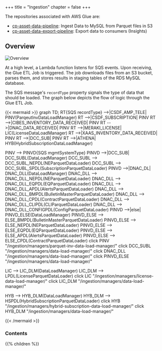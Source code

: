 +++
title = "Ingestion"
chapter = false
+++

The repositories associated with AWS Glue are:
- [cp-asset-data-pipeline](https://www-github3.cisco.com/cxe/cp-asset-data-pipeline): Ingest Data to MySQL from Parquet files in S3
- [cp-asset-data-export-pipeline](https://www-github3.cisco.com/cxe/cp-asset-data-export-pipeline): Export data to consumers (Insights)

## Overview
![Overview](/images/ingestion.png)

At a high level, a Lambda function listens for SQS events. Upon receiving, the Glue ETL Job is triggered. The job downloads files from an S3 bucket, parses them, and stores results in staging tables of the RDS MySQL database.

The SQS message's `recordType` property signals the type of data that should be loaded. The graph below depicts the flow of logic through the Glue ETL Job.

{{< mermaid >}}
graph TD;
  RT{SQS recordType} -->|CSDF_AMP_TELE| PINV(ParqeutInvDataLoadManager)
  RT -->|CSDF_SUBSCRIPTION| PINV
  RT -->|CIBES_INVENTORY_DATA_RECEIVED| PINV
  RT -->|DNAC_DATA_RECEIVED| PINV
  RT -->|MERAKI_LICENSE| LIC(LicenseDataLoadManager)
  RT -->|XAAS_INVENTORY_DATA_RECEIVED| PINV
  RT -->|DCC_SUB| PINV
  RT -->|ATHENA| HYB(HybridSubscriptionDataLoadManager)

  PINV --> PINVD{SQS mgmtSystemType}
  PINVD -->|DCC_SUB| DCC_SUBL(DataLoadManager)
  DCC_SUBL --> DCC_SUBL_NEPDL(NEParquetDataLoader)
  DCC_SUBL --> DCC_SUBL_SPDL(SubscriptionParquetDataLoader)
  PINVD -->|DNAC_DL| DNAC_DLL(DataLoadManager)
  DNAC_DLL --> DNAC_DLL_NEPDL(NEParquetDataLoader)
  DNAC_DLL --> DNAC_DLL_EQPDL(EQParquetDataLoader)
  DNAC_DLL --> DNAC_DLL_APDL(AlertsParquetDataLoader)
  DNAC_DLL --> DNAC_DLL_BMPDL(BulletinMasterParquetDataLoader)
  DNAC_DLL --> DNAC_DLL_CPDL(ContractParquetDataLoader)
  DNAC_DLL --> DNAC_DLL_CLIPDL(CLIParquetDataLoader)
  DNAC_DLL --> DNAC_DLL_CONFIGPDL(ConfigParquetDataLoader)
  PINVD -->|else| PINVD_ELSE(DataLoadManager)
  PINVD_ELSE --> ELSE_BMPDL(BulletinMasterParquetDataLoader)
  PINVD_ELSE --> ELSE_NEPDL(NEParquetDataLoader)
  PINVD_ELSE --> ELSE_EQPDL(EQParquetDataLoader)
  PINVD_ELSE --> ELSE_APDL(AlertsParquetDataLoader)
  PINVD_ELSE --> ELSE_CPDL(ContractParquetDataLoader)
  click PINV "/ingestion/managers/parquet-inv-data-load-manager/"
  click DCC_SUBL "/ingestion/managers/data-load-manager/"
  click DNAC_DLL "/ingestion/managers/data-load-manager/"
  click PINVD_ELSE "/ingestion/managers/data-load-manager/"

  LIC --> LIC_DLM(DataLoadManager)
  LIC_DLM --> LPDL(LicenseParquetDataLoader)
  click LIC "/ingestion/managers/license-data-load-manager/"
  click LIC_DLM "/ingestion/managers/data-load-manager/"

  HYB --> HYB_DLM(DataLoadManager)
  HYB_DLM --> HSPDL(HybridSubscriptionParquetDataLoader)
  click HYB "/ingestion/managers/hybrid-subscription-data-load-manager/"
  click HYB_DLM "/ingestion/managers/data-load-manager/"

{{< /mermaid >}}

### Contents
{{% children %}}
